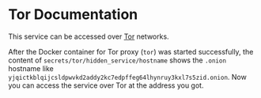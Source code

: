 # Tor Documentation
This service can be accessed over [Tor](https://www.torproject.org/) networks.

After the Docker container for Tor proxy (`tor`) was started successfully, the content of `secrets/tor/hidden_service/hostname` shows the `.onion` hostname like `yjqictkblqijcsldpwvkd2addy2kc7edpffeg64lhynruy3kxl7s5zid.onion`. Now you can access the service over Tor at the address you got.